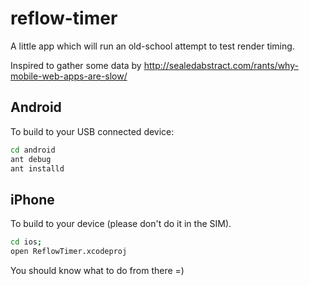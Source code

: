 reflow-timer
============

A little app which will run an old-school attempt to test
render timing.

Inspired to gather some data by
http://sealedabstract.com/rants/why-mobile-web-apps-are-slow/


Android
--------

To build to your USB connected device:

```bash
cd android
ant debug
ant installd
```


iPhone
-------

To build to your device (please don't do it in the SIM).

```bash
cd ios;
open ReflowTimer.xcodeproj
```

You should know what to do from there =)

